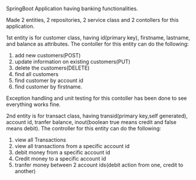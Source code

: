 SpringBoot Application having banking functionalities.

Made 2 entities, 2 repositories, 2 service class and 2 contollers for this application.

1st entity is for customer class, having id(primary key), firstname, lastname, and balance as attributes. The contoller for this entity can do the following:
1) add new customers(POST)
2) update information on existing customers(PUT)
3) delete the customers(DELETE)
4) find all customers
5) find customer by account id 
6) find customer by firstname.

Exception handling and unit testing for this contoller has been done to see everything works fine.

2nd entity is for transact class, having transid(primary key,self generated), account id, tranfer balance, inout(boolean true means credit and false means debit). The controller for this entity can do the following:
1) view all Transactions
2) view all transactions from a specific account id
3) debit money from a specific account id
4) Credit money to a specific account id
5) tranfer money between 2 account ids(debit action from one, credit to another)
